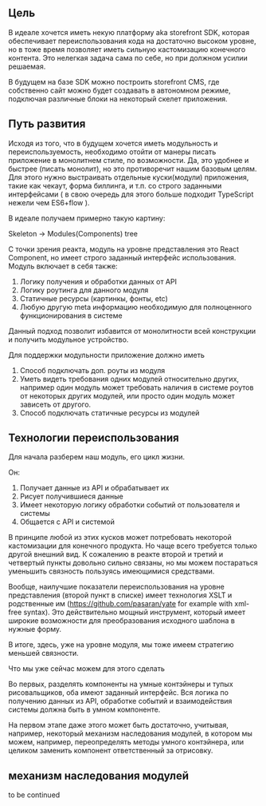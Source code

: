 ## Цель

В идеале хочется иметь некую платформу aka storefront SDK,
которая обеспечивает переиспользования кода на достаточно высоком уровне,
но в тоже время позволяет иметь сильную кастомизацию конечного контента. Это нелегкая задача сама по себе,
но при должном усилии решаемая.

В будущем на базе SDK можно построить storefront CMS, где собственно сайт можно будет создавать в автономном режиме,
подключая различные блоки на некоторый скелет приложения.

## Путь развития

Исходя из того, что в будущем хочется иметь модульность и переиспользуемость,
необходимо отойти от манеры писать приложение в монолитнем стиле, по возможности. Да, это удобнее и быстрее (писать монолит),
но это противоречит нашим базовым целям.
Для этого нужно выстраивать отдельные куски(модули) приложения, такие как чекаут, форма биллинга, и т.п.
cо строго заданными интерфейсами ( в свою очередь для этого больше подходит TypeScript нежели чем ES6+flow ).

В идеале получаем примерно такую картину:

Skeleton -> Modules(Components) tree

С точки зрения реакта, модуль на уровне представления это React Component, но имеет строго заданный интерфейс использования.
Модуль включает в себя также:

1. Логику получения и обработки данных от API
2. Логику роутинга для данного модуля
3. Статичные ресурсы (картинкы, фонты, etc)
4. Любую другую meta информацию необходимую для полноценного функционирования в системе

Данный подход позволит избавится от монолитности всей конструкции и получить модульное устройство.

Для поддержки модульности приложение должно иметь

1. Способ подключать доп. роуты из модуля
2. Уметь видеть требования одних модулей относительно других, например один модуль может требовать наличия в системе
   роутов от некоторых других модулей, или просто один модуль может зависеть от другого.
3. Способ подключать статичные ресурсы из модулей


## Технологии переиспользования

Для начала разберем наш модуль, его цикл жизни.

Он:

1. Получает данные из API и обрабатывает их
2. Рисует получившиеся данные
3. Имеет некоторую логику обработки событий от пользователя и системы
4. Общается с API и системой

В принципе любой из этих кусков может потребовать некоторой кастомизации для конечного продукта.
Но чаще всего требуется только другой внешний вид.
К сожалению в реакте второй и третий и четвертый пункты довольно сильно связаны, но мы можем постараться уменьшить
связность пользуясь имеющимися средствами.

Вообще, наилучшие показатели переиспользования на уровне представления (второй пункт в списке) имеет технология
XSLT и родственные им (https://github.com/pasaran/yate for example with xml-free syntax).
Это действительно мощный инструмент, который имеет широкие возможности
для преобразования исходного шаблона в нужные форму.

В итоге, здесь, уже на уровне модуля, мы тоже имеем стратегию меньшей связности.

Что мы уже сейчас можем для этого сделать

Во первых, разделять компоненты на умные контэйнеры и тупых рисовальщиков, оба имеют заданный интерфейс.
Вся логика по получению данных из API, обработке событий и взаимодействия системы должна быть в умном компоненте.

На первом этапе даже этого может быть достаточно, учитывая, например, некоторый механизм наследования модулей,
в котором мы можем, например, переопределять методы умного контэйнера, или целиком заменить компонент ответственный
за отрисовку.

## механизм наследования модулей

to be continued
